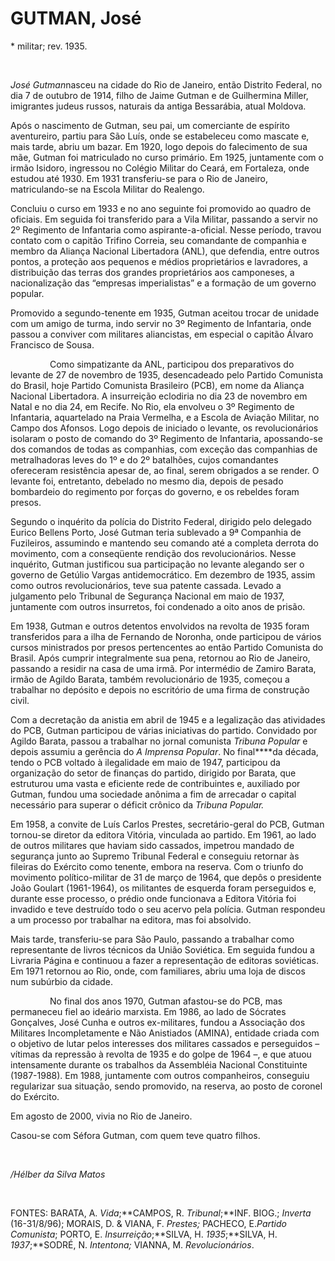 GUTMAN, José
============

\* militar; rev. 1935.

 

*José Gutman*nasceu na cidade do Rio de Janeiro, então Distrito Federal,
no dia 7 de outubro de 1914, filho de Jaime Gutman e de Guilhermina
Miller, imigrantes judeus russos, naturais da antiga Bessarábia, atual
Moldova.

Após o nascimento de Gutman, seu pai, um comerciante de espírito
aventureiro, partiu para São Luís, onde se estabeleceu como mascate e,
mais tarde, abriu um bazar. Em 1920, logo depois do falecimento de sua
mãe, Gutman foi matriculado no curso primário. Em 1925, juntamente com o
irmão Isidoro, ingressou no Colégio Militar do Ceará, em Fortaleza, onde
estudou até 1930. Em 1931 transferiu-se para o Rio de Janeiro,
matriculando-se na Escola Militar do Realengo.

Concluiu o curso em 1933 e no ano seguinte foi promovido ao quadro de
oficiais. Em seguida foi transferido para a Vila Militar, passando a
servir no 2º Regimento de Infantaria como aspirante-a-oficial. Nesse
período, travou contato com o capitão Trifino Correia, seu comandante de
companhia e membro da Aliança Nacional Libertadora (ANL), que defendia,
entre outros pontos, a proteção aos pequenos e médios proprietários e
lavradores, a distribuição das terras dos grandes proprietários aos
camponeses, a nacionalização das “empresas imperialistas” e a formação
de um governo popular.

Promovido a segundo-tenente em 1935, Gutman aceitou trocar de unidade
com um amigo de turma, indo servir no 3º Regimento de Infantaria, onde
passou a conviver com militares aliancistas, em especial o capitão
Álvaro Francisco de Sousa.

                Como simpatizante da ANL, participou dos preparativos do
levante de 27 de novembro de 1935, desencadeado pelo Partido Comunista
do Brasil, hoje Partido Comunista Brasileiro (PCB), em nome da Aliança
Nacional Libertadora. A insurreição eclodiria no dia 23 de novembro em
Natal e no dia 24, em Recife. No Rio, ela envolveu o 3º Regimento de
Infantaria, aquartelado na Praia Vermelha, e a Escola de Aviação
Militar, no Campo dos Afonsos. Logo depois de iniciado o levante, os
revolucionários isolaram o posto de comando do 3º Regimento de
Infantaria, apossando-se dos comandos de todas as companhias, com
exceção das companhias de metralhadoras leves do 1º e do 2º batalhões,
cujos comandantes ofereceram resistência apesar de, ao final, serem
obrigados a se render. O levante foi, entretanto, debelado no mesmo dia,
depois de pesado bombardeio do regimento por forças do governo, e os
rebeldes foram presos.

Segundo o inquérito da polícia do Distrito Federal, dirigido pelo
delegado Eurico Bellens Porto, José Gutman teria sublevado a 9ª
Companhia de Fuzileiros, assumindo e mantendo seu comando até a completa
derrota do movimento, com a conseqüente rendição dos revolucionários.
Nesse inquérito, Gutman justificou sua participação no levante alegando
ser o governo de Getúlio Vargas antidemocrático. Em dezembro de 1935,
assim como outros revolucionários, teve sua patente cassada. Levado a
julgamento pelo Tribunal de Segurança Nacional em maio de 1937,
juntamente com outros insurretos, foi condenado a oito anos de prisão.

Em 1938, Gutman e outros detentos envolvidos na revolta de 1935 foram
transferidos para a ilha de Fernando de Noronha, onde participou de
vários cursos ministrados por presos pertencentes ao então Partido
Comunista do Brasil. Após cumprir integralmente sua pena, retornou ao
Rio de Janeiro, passando a residir na casa de uma irmã. Por intermédio
de Zamiro Barata, irmão de Agildo Barata, também revolucionário de 1935,
começou a trabalhar no depósito e depois no escritório de uma firma de
construção civil.

Com a decretação da anistia em abril de 1945 e a legalização das
atividades do PCB, Gutman participou de várias iniciativas do partido.
Convidado por Agildo Barata, passou a trabalhar no jornal comunista
*Tribuna Popular* e depois assumiu a gerência do *A Imprensa Popular*.
No final****da década, tendo o PCB voltado à ilegalidade em maio de
1947, participou da organização do setor de finanças do partido,
dirigido por Barata, que estruturou uma vasta e eficiente rede de
contribuintes e, auxiliado por Gutman, fundou uma sociedade anônima a
fim de arrecadar o capital necessário para superar o déficit crônico da
*Tribuna Popular.*

Em 1958, a convite de Luís Carlos Prestes, secretário-geral do PCB,
Gutman tornou-se diretor da editora Vitória, vinculada ao partido. Em
1961, ao lado de outros militares que haviam sido cassados, impetrou
mandado de segurança junto ao Supremo Tribunal Federal e conseguiu
retornar às fileiras do Exército como tenente, embora na reserva. Com o
triunfo do movimento político-militar de 31 de março de 1964, que depôs
o presidente João Goulart (1961-1964), os militantes de esquerda foram
perseguidos e, durante esse processo, o prédio onde funcionava a Editora
Vitória foi invadido e teve destruído todo o seu acervo pela polícia.
Gutman respondeu a um processo por trabalhar na editora, mas foi
absolvido.

Mais tarde, transferiu-se para São Paulo, passando a trabalhar como
representante de livros técnicos da União Soviética. Em seguida fundou a
Livraria Página e continuou a fazer a representação de editoras
soviéticas. Em 1971 retornou ao Rio, onde, com familiares, abriu uma
loja de discos num subúrbio da cidade.

                No final dos anos 1970, Gutman afastou-se do PCB, mas
permaneceu fiel ao ideário marxista. Em 1986, ao lado de Sócrates
Gonçalves, José Cunha e outros ex-militares, fundou a Associação dos
Militares Incompletamente e Não Anistiados (AMINA), entidade criada com
o objetivo de lutar pelos interesses dos militares cassados e
perseguidos – vítimas da repressão à revolta de 1935 e do golpe de 1964
–, e que atuou intensamente durante os trabalhos da Assembléia Nacional
Constituinte (1987-1988). Em 1988, juntamente com outros companheiros,
conseguiu regularizar sua situação, sendo promovido, na reserva, ao
posto de coronel do Exército.

Em agosto de 2000, vivia no Rio de Janeiro.

Casou-se com Séfora Gutman, com quem teve quatro filhos.

 

*/Hélber da Silva Matos*

 

FONTES: BARATA, A. *Vida*;**CAMPOS, R. *Tribunal*;**INF. BIOG.;
*Inverta* (16-31/8/96); MORAIS, D. & VIANA, F. *Prestes;* PACHECO,
E.*Partido Comunista*; PORTO, E. *Insurreição*;**SILVA, H.
*1935*;**SILVA, H. *1937*;**SODRÉ, N. *Intentona;* VIANNA, M.
*Revolucionários*.
